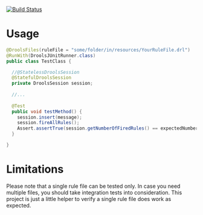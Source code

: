 [![Build Status](https://travis-ci.org/jeichler/junit-drools.svg?branch=master)](https://travis-ci.org/jeichler/junit-drools)


Usage
=============
```java
@DroolsFiles(ruleFile = "some/folder/in/resources/YourRuleFile.drl")
@RunWith(DroolsJUnitRunner.class)
public class TestClass {

  //@StatelessDroolsSession
  @StatefulDroolsSession
  private DroolsSession session;
  
  //...
  
  @Test
  public void testMethod() {
    session.insert(message);
    session.fireAllRules();
    Assert.assertTrue(session.getNumberOfFiredRules() == expectedNumberOfFiredRules);
  }

}
```

Limitations
====================
Please note that a single rule file can be tested only. In case you need multiple files, you should take integration tests into consideration. This project is just a little helper to verify a single rule file does work as expected.
